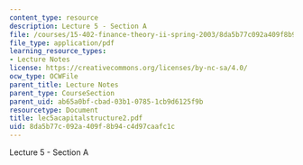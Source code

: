 ```yaml
---
content_type: resource
description: Lecture 5 - Section A
file: /courses/15-402-finance-theory-ii-spring-2003/8da5b77c092a409f8b94c4d97caafc1c_lec5acapitalstructure2.pdf
file_type: application/pdf
learning_resource_types:
- Lecture Notes
license: https://creativecommons.org/licenses/by-nc-sa/4.0/
ocw_type: OCWFile
parent_title: Lecture Notes
parent_type: CourseSection
parent_uid: ab65a0bf-cbad-03b1-0785-1cb9d6125f9b
resourcetype: Document
title: lec5acapitalstructure2.pdf
uid: 8da5b77c-092a-409f-8b94-c4d97caafc1c
---
```

Lecture 5 - Section A